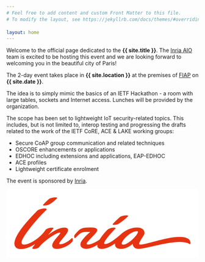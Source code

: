 ```yaml
---
# Feel free to add content and custom Front Matter to this file.
# To modify the layout, see https://jekyllrb.com/docs/themes/#overriding-theme-defaults

layout: home
---
```


Welcome to the official page dedicated to the **{{ site.title }}**.
The [Inria AIO](https://aio.inria.fr/team/) team is excited to be hosting this event and we are looking forward to welcoming you in the beautiful city of Paris!

The 2-day event takes place in **{{ site.location }}** at the premises of [FIAP](https://www.fiap.paris) on **{{ site.date }}**.

The idea is to simply mimic the basics of an IETF Hackathon - a room with large tables, sockets and Internet access.
Lunches will be provided by the organization.

The scope has been set to lightweight IoT security-related topics.
This includes, but is not limited to, interop testing and progressing the drafts related to the work of the IETF CoRE, ACE & LAKE working groups:

* Secure CoAP group communication and related techniques
* OSCORE enhancements or applications
* EDHOC including extensions and applications, EAP-EDHOC
* ACE profiles
* Lightweight certificate enrolment

The event is sponsored by [Inria](https://www.inria.fr/).

![Inria logo](/static/inria_red.png)
